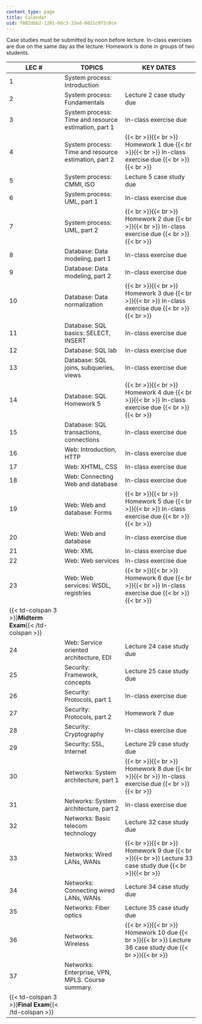 ```yaml
---
content_type: page
title: Calendar
uid: f802dbb2-1201-0dc3-32ed-6021c072c0ce
---
```


Case studies must be submitted by noon before lecture. In-class exercises are due on the same day as the lecture. Homework is done in groups of two students.

| LEC # | TOPICS | KEY DATES |
| --- | --- | --- |
| 1 | System process: Introduction | &nbsp; |
| 2 | System process: Fundamentals | Lecture 2 case study due |
| 3 | System process: Time and resource estimation, part 1 | In-class exercise due |
| 4 | System process: Time and resource estimation, part 2 |  {{< br >}}{{< br >}} Homework 1 due {{< br >}}{{< br >}} In-class exercise due {{< br >}}{{< br >}}  |
| 5 | System process: CMMI, ISO | Lecture 5 case study due |
| 6 | System process: UML, part 1 | In-class exercise due |
| 7 | System process: UML, part 2 |  {{< br >}}{{< br >}} Homework 2 due {{< br >}}{{< br >}} In-class exercise due {{< br >}}{{< br >}}  |
| 8 | Database: Data modeling, part 1 | In-class exercise due |
| 9 | Database: Data modeling, part 2 | In-class exercise due |
| 10 | Database: Data normalization |  {{< br >}}{{< br >}} Homework 3 due {{< br >}}{{< br >}} In-class exercise due {{< br >}}{{< br >}}  |
| 11 | Database: SQL basics: SELECT, INSERT | In-class exercise due |
| 12 | Database: SQL lab | In-class exercise due |
| 13 | Database: SQL joins, subqueries, views | In-class exercise due |
| 14 | Database: SQL Homework 5 |  {{< br >}}{{< br >}} Homework 4 due {{< br >}}{{< br >}} In-class exercise due {{< br >}}{{< br >}}  |
| 15 | Database: SQL transactions, connections | In-class exercise due |
| 16 | Web: Introduction, HTTP | In-class exercise due |
| 17 | Web: XHTML, CSS | In-class exercise due |
| 18 | Web: Connecting Web and database | In-class exercise due |
| 19 | Web: Web and database: Forms |  {{< br >}}{{< br >}} Homework 5 due {{< br >}}{{< br >}} In-class exercise due {{< br >}}{{< br >}}  |
| 20 | Web: Web and database | In-class exercise due |
| 21 | Web: XML | In-class exercise due |
| 22 | Web: Web services | In-class exercise due |
| 23 | Web: Web services: WSDL, registries |  {{< br >}}{{< br >}} Homework 6 due {{< br >}}{{< br >}} In-class exercise due {{< br >}}{{< br >}}  |
| {{< td-colspan 3 >}}**Midterm Exam**{{< /td-colspan >}} |||
| 24 | Web: Service oriented architecture, EDI | Lecture 24 case study due |
| 25 | Security: Framework, concepts | Lecture 25 case study due |
| 26 | Security: Protocols, part 1 | In-class exercise due |
| 27 | Security: Protocols, part 2 | Homework 7 due |
| 28 | Security: Cryptography | In-class exercise due |
| 29 | Security: SSL, Internet | Lecture 29 case study due |
| 30 | Networks: System architecture, part 1 |  {{< br >}}{{< br >}} Homework 8 due {{< br >}}{{< br >}} In-class exercise due {{< br >}}{{< br >}}  |
| 31 | Networks: System architecture, part 2 | In-class exercise due |
| 32 | Networks: Basic telecom technology | Lecture 32 case study due |
| 33 | Networks: Wired LANs, WANs |  {{< br >}}{{< br >}} Homework 9 due {{< br >}}{{< br >}} Lecture 33 case study due {{< br >}}{{< br >}}  |
| 34 | Networks: Connecting wired LANs, WANs | Lecture 34 case study due |
| 35 | Networks: Fiber optics | Lecture 35 case study due |
| 36 | Networks: Wireless |  {{< br >}}{{< br >}} Homework 10 due {{< br >}}{{< br >}} Lecture 36 case study due {{< br >}}{{< br >}}  |
| 37 | Networks: Enterprise, VPN, MPLS. Course summary. | &nbsp; |
| {{< td-colspan 3 >}}**Final Exam**{{< /td-colspan >}} ||
